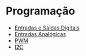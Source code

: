 # Programação

* [Entradas e Saídas Digitais](https://github.com/Franzininho/franzininho-docs/tree/master/03-Funcoes-Arduino/Entradas-Saidas-Digitais)
* [Entradas Analógicas](https://github.com/Franzininho/franzininho-docs/tree/master/03-Funcoes-Arduino/Entradas-Analogicas)
* [PWM](https://github.com/Franzininho/franzininho-docs/tree/master/03-Funcoes-Arduino/PWM)
* [I2C](https://github.com/Franzininho/franzininho-docs/tree/master/03-Funcoes-Arduino/I2C)

